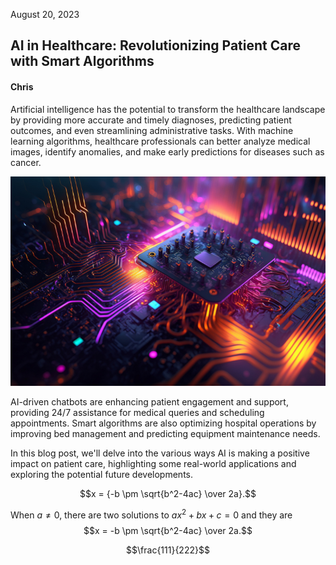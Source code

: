 August 20, 2023

## AI in Healthcare: Revolutionizing Patient Care with Smart Algorithms

#### Chris

Artificial intelligence has the potential to transform the healthcare landscape by providing more accurate and timely diagnoses, predicting patient outcomes, and even streamlining administrative tasks. With machine learning algorithms, healthcare professionals can better analyze medical images, identify anomalies, and make early predictions for diseases such as cancer.

![Healthcare Image](/images/ai1.jpg)

AI-driven chatbots are enhancing patient engagement and support, providing 24/7 assistance for medical queries and scheduling appointments. Smart algorithms are also optimizing hospital operations by improving bed management and predicting equipment maintenance needs.

In this blog post, we'll delve into the various ways AI is making a positive impact on patient care, highlighting some real-world applications and exploring the potential future developments.

$$x = {-b \pm \sqrt{b^2-4ac} \over 2a}.$$

When $a \ne 0$, there are two solutions to $ax^2 + bx + c = 0$ and they are
$$x = -b \pm \sqrt{b^2-4ac} \over 2a.$$

$$\frac{111}{222}$$
